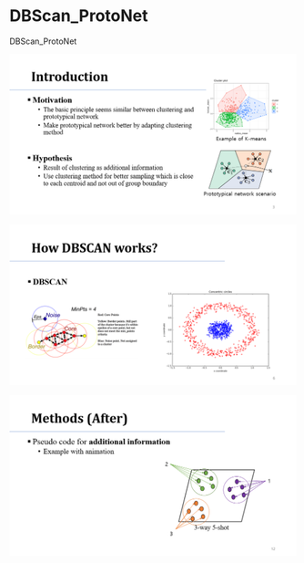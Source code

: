 # DBScan_ProtoNet
DBScan_ProtoNet

![alt text](https://github.com/JoSangYoung/DBScan_ProtoNet/blob/main/resources/Motivation.PNG?raw=true)

![alt text](https://github.com/JoSangYoung/DBScan_ProtoNet/blob/main/resources/DBScan_Works.PNG?raw=true)

![alt text](https://github.com/JoSangYoung/DBScan_ProtoNet/blob/main/resources/Method_After.PNG?raw=true)
